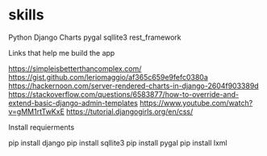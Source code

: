 # skills
Python Django Charts pygal sqllite3 rest_framework


Links that help me build the app <br>

https://simpleisbetterthancomplex.com/
https://gist.github.com/leriomaggio/af365c659e9fefc0380a
https://hackernoon.com/server-rendered-charts-in-django-2604f903389d
https://stackoverflow.com/questions/6583877/how-to-override-and-extend-basic-django-admin-templates
https://www.youtube.com/watch?v=gMM1rtTwKxE
https://tutorial.djangogirls.org/en/css/

Install requierments

pip install django
pip install sqllite3
pip install pygal
pip install lxml
 
